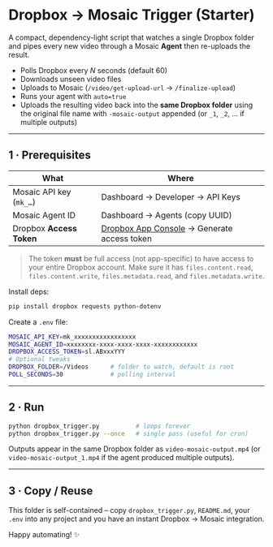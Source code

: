 # Dropbox → Mosaic Trigger (Starter)

A compact, dependency-light script that watches a single Dropbox folder and pipes every new video through a Mosaic **Agent** then re-uploads the result.

* Polls Dropbox every _N_ seconds (default 60)
* Downloads unseen video files
* Uploads to Mosaic (`/video/get-upload-url` → `/finalize-upload`)
* Runs your agent with `auto=true`
* Uploads the resulting video back into the **same Dropbox folder** using the original file name with `-mosaic-output` appended (or `_1`, `_2`, … if multiple outputs)

---

## 1 · Prerequisites

| What | Where |
|------|-------|
| Mosaic API key (`mk_…`) | Dashboard → Developer → API Keys |
| Mosaic Agent ID | Dashboard → Agents (copy UUID) |
| Dropbox **Access Token** | [Dropbox App Console](https://www.dropbox.com/developers/apps) → Generate access token |

> The token **must** be full access (not app-specific) to have access to your entire Dropbox account. Make sure it has `files.content.read`, `files.content.write`, `files.metadata.read`, and `files.metadata.write`.

Install deps:
```bash
pip install dropbox requests python-dotenv
```

Create a `.env` file:
```bash
MOSAIC_API_KEY=mk_xxxxxxxxxxxxxxxxx
MOSAIC_AGENT_ID=xxxxxxxx-xxxx-xxxx-xxxx-xxxxxxxxxxxx
DROPBOX_ACCESS_TOKEN=sl.ABxxxYYY
# Optional tweaks
DROPBOX_FOLDER=/Videos      # folder to watch, default is root
POLL_SECONDS=30             # polling interval
```

---

## 2 · Run
```bash
python dropbox_trigger.py          # loops forever
python dropbox_trigger.py --once   # single pass (useful for cron)
```

Outputs appear in the same Dropbox folder as `video-mosaic-output.mp4` (or `video-mosaic-output_1.mp4` if the agent produced multiple outputs).

---

## 3 · Copy / Reuse
This folder is self-contained – copy `dropbox_trigger.py`, `README.md`, your `.env` into any project and you have an instant Dropbox → Mosaic integration.

Happy automating! ✨ 